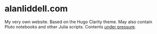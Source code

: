 # alanliddell.com

My very own website. Based on the Hugo Clarity theme.
May also contain Pluto notebooks and other Julia scripts.
Contents [under pressure](https://www.beeminder.com/aliddell/write-or-die).
